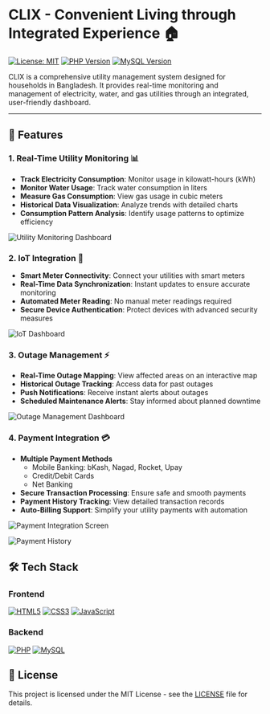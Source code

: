 # CLIX - Convenient Living through Integrated Experience 🏠

[![License: MIT](https://img.shields.io/badge/License-MIT-yellow.svg)](https://opensource.org/licenses/MIT)
[![PHP Version](https://img.shields.io/badge/PHP-8.4-777BB4.svg?logo=php&logoColor=white)](https://www.php.net)
[![MySQL Version](https://img.shields.io/badge/MySQL-8.0.40-4479A1.svg?logo=mysql&logoColor=white)](https://www.mysql.com)

CLIX is a comprehensive utility management system designed for households in Bangladesh. It provides real-time monitoring and management of electricity, water, and gas utilities through an integrated, user-friendly dashboard.

---

## 🌟 Features

### 1. Real-Time Utility Monitoring 📊

- **Track Electricity Consumption**: Monitor usage in kilowatt-hours (kWh)
- **Monitor Water Usage**: Track water consumption in liters
- **Measure Gas Consumption**: View gas usage in cubic meters
- **Historical Data Visualization**: Analyze trends with detailed charts
- **Consumption Pattern Analysis**: Identify usage patterns to optimize efficiency

![Utility Monitoring Dashboard](https://github.com/user-attachments/assets/db37bd89-70bc-49f3-b7b8-214ddcd652be)

### 2. IoT Integration 🔌

- **Smart Meter Connectivity**: Connect your utilities with smart meters
- **Real-Time Data Synchronization**: Instant updates to ensure accurate monitoring
- **Automated Meter Reading**: No manual meter readings required
- **Secure Device Authentication**: Protect devices with advanced security measures

![IoT Dashboard](https://github.com/user-attachments/assets/9998a15f-3b12-46e3-9754-3d0df121ed06)

### 3. Outage Management ⚡

- **Real-Time Outage Mapping**: View affected areas on an interactive map
- **Historical Outage Tracking**: Access data for past outages
- **Push Notifications**: Receive instant alerts about outages
- **Scheduled Maintenance Alerts**: Stay informed about planned downtime

![Outage Management Dashboard](https://github.com/user-attachments/assets/5a35e928-767a-4fd0-b3ee-0aa3a67c1425)

### 4. Payment Integration 💳

- **Multiple Payment Methods**
  - Mobile Banking: bKash, Nagad, Rocket, Upay
  - Credit/Debit Cards
  - Net Banking
- **Secure Transaction Processing**: Ensure safe and smooth payments
- **Payment History Tracking**: View detailed transaction records
- **Auto-Billing Support**: Simplify your utility payments with automation

![Payment Integration Screen](https://github.com/user-attachments/assets/8d937383-2e12-4210-981c-4cd0354ed89f)

![Payment History](https://github.com/user-attachments/assets/2f76c86c-d947-471d-af98-e9f82b0c3657)

## 🛠️ Tech Stack

### Frontend
[![HTML5](https://img.shields.io/badge/HTML5-E34F26?style=for-the-badge&logo=html5&logoColor=white)](https://html.spec.whatwg.org/)
[![CSS3](https://img.shields.io/badge/CSS3-1572B6?style=for-the-badge&logo=css3&logoColor=white)](https://www.w3.org/Style/CSS/)
[![JavaScript](https://img.shields.io/badge/JavaScript-F7DF1E?style=for-the-badge&logo=javascript&logoColor=black)](https://developer.mozilla.org/en-US/docs/Web/JavaScript)

### Backend
[![PHP](https://img.shields.io/badge/PHP-777BB4?style=for-the-badge&logo=php&logoColor=white)](https://www.php.net)
[![MySQL](https://img.shields.io/badge/MySQL-4479A1?style=for-the-badge&logo=mysql&logoColor=white)](https://www.mysql.com)

## 📄 License

This project is licensed under the MIT License - see the [LICENSE](./LICENSE) file for details.
